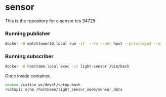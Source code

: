 # sensor
This is the repository for a sensor tcs 34725


### Running publisher
```bash
docker -H watchtower10.local run -it  --rm --net host --privileged --name light-sensor -v /data:/data gian1717/sensor:p2
```

### Running subscriber
```bash
docker -H hostname.local exec -it light-sensor /bin/bash
```
Once inside container,
```bash
source /catkin_ws/devel/setup.bash
rostopic echo /hostname/light_sensor_node/sensor_data
```